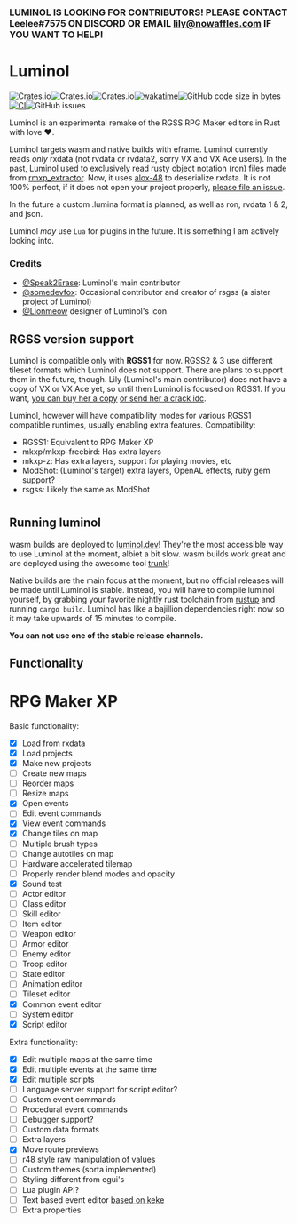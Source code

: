 ### LUMINOL IS LOOKING FOR CONTRIBUTORS! PLEASE CONTACT Leelee#7575 ON DISCORD OR EMAIL lily@nowaffles.com IF YOU WANT TO HELP!

# Luminol

![Crates.io](https://img.shields.io/crates/v/luminol)![Crates.io](https://img.shields.io/crates/l/luminol)![Crates.io](https://img.shields.io/crates/d/luminol)[![wakatime](https://wakatime.com/badge/user/5cff5352-cb55-44dc-819e-b47f231dcfa2/project/edee199a-95c3-4206-b23e-eb6f0a7e06ba.svg)](https://wakatime.com/badge/user/5cff5352-cb55-44dc-819e-b47f231dcfa2/project/edee199a-95c3-4206-b23e-eb6f0a7e06ba)![GitHub code size in bytes](https://img.shields.io/github/languages/code-size/Astrabit-ST/Luminol)[![CI](https://github.com/Astrabit-ST/Luminol/actions/workflows/rust.yml/badge.svg)](https://github.com/Astrabit-ST/Luminol/actions/workflows/rust.yml)![GitHub issues](https://img.shields.io/github/issues/Astrabit-ST/Luminol)

Luminol is an experimental remake of the RGSS RPG Maker editors in Rust with love ❤️.

Luminol targets wasm and native builds with eframe. Luminol currently reads *only* rxdata (not rvdata or rvdata2, sorry VX and VX Ace users). In the past, Luminol used to exclusively read rusty object notation (ron) files made from [rmxp_extractor](https://github.com/Speak2Erase/rmxp-extractor). Now, it uses [alox-48](https://github.com/Speak2Erase/alox-48) to deserialize rxdata. It is not 100% perfect, if it does not open your project properly, [please file an issue](https://github.com/Astrabit-ST/Luminol/issues).

In the future a custom .lumina format is planned, as well as ron, rvdata 1 & 2, and json.

Luminol _may_ use `Lua` for plugins in the future. It is something I am actively looking into.

### Credits

- [@Speak2Erase](https://github.com/Speak2Erase): Luminol's main contributor
- [@somedevfox](https://github.com/somedevfox): Occasional contributor and creator of rsgss (a sister project of Luminol)
- [@Lionmeow](https://github.com/Lionmeow) designer of Luminol's icon

## RGSS version support

Luminol is compatible only with **RGSS1** for now. RGSS2 & 3 use different tileset formats which Luminol does not support.
There are plans to support them in the future, though. 
Lily (Luminol's main contributor) does not have a copy of VX or VX Ace yet, so until then Luminol is focused on RGSS1. If you want, [you can buy her a copy](https://steamcommunity.com/id/lily-panpan/) [or send her a crack idc](discord://-/users/351871502460649485).

Luminol, however will have compatibility modes for various RGSS1 compatible runtimes, usually enabling extra features.
Compatibility:
- RGSS1: Equivalent to RPG Maker XP
- mkxp/mkxp-freebird: Has extra layers
- mkxp-z: Has extra layers, support for playing movies, etc
- ModShot: (Luminol's target) extra layers, OpenAL effects, ruby gem support?
- rsgss: Likely the same as ModShot

#

## Running luminol

wasm builds are deployed to [luminol.dev](https://luminol.dev/#dev)! They're the most accessible way to use Luminol at the moment, albiet a bit slow.
wasm builds work great and are deployed using the awesome tool [trunk](https://trunkrs.dev)!

Native builds are the main focus at the moment, but no official releases will be made until Luminol is stable.
Instead, you will have to compile luminol yourself, by grabbing your favorite nightly rust toolchain from [rustup](https://rustup.rs) and running `cargo build`.
Luminol has like a bajillion dependencies right now so it may take upwards of 15 minutes to compile.

**You can not use one of the stable release channels.**

## Functionality

# RPG Maker XP

Basic functionality:
- [x] Load from rxdata
- [x] Load projects
- [x] Make new projects
- [ ] Create new maps
- [ ] Reorder maps
- [ ] Resize maps
- [x] Open events
- [ ] Edit event commands
- [x] View event commands
- [x] Change tiles on map
- [ ] Multiple brush types
- [ ] Change autotiles on map
- [ ] Hardware accelerated tilemap
- [ ] Properly render blend modes and opacity
- [x] Sound test
- [ ] Actor editor
- [ ] Class editor
- [ ] Skill editor
- [ ] Item editor
- [ ] Weapon editor
- [ ] Armor editor
- [ ] Enemy editor
- [ ] Troop editor
- [ ] State editor
- [ ] Animation editor
- [ ] Tileset editor
- [x] Common event editor
- [ ] System editor
- [x] Script editor

Extra functionality:
- [x] Edit multiple maps at the same time
- [x] Edit multiple events at the same time
- [x] Edit multiple scripts
- [ ] Language server support for script editor?
- [ ] Custom event commands
- [ ] Procedural event commands
- [ ] Debugger support?
- [ ] Custom data formats
- [ ] Extra layers
- [x] Move route previews
- [ ] r48 style raw manipulation of values
- [ ] Custom themes (sorta implemented)
- [ ] Styling different from egui's
- [ ] Lua plugin API?
- [ ] Text based event editor [based on keke](https://github.com/Astrabit-ST/keke)
- [ ] Extra properties
